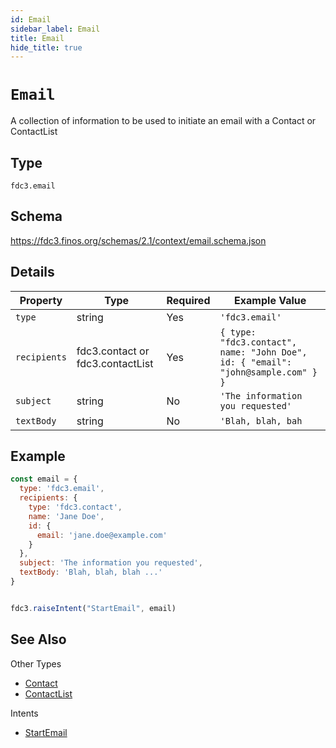 ```yaml
---
id: Email
sidebar_label: Email
title: Email
hide_title: true
---
```

# `Email`

A collection of information to be used to initiate an email with a Contact or ContactList

## Type

`fdc3.email`

## Schema

<https://fdc3.finos.org/schemas/2.1/context/email.schema.json>

## Details

| Property          | Type                                  | Required | Example Value       |
|-------------------|---------------------------------------|----------|---------------------|
| `type`            | string                                | Yes      | `'fdc3.email'` |
| `recipients`      | fdc3.contact or fdc3.contactList      | Yes      | `{ type: "fdc3.contact", name: "John Doe", id: { "email": "john@sample.com" } }` |
| `subject`         | string                                | No       | `'The information you requested'`            |
| `textBody`        | string                                | No       | `'Blah, blah, bah`         |

## Example

```js
const email = {
  type: 'fdc3.email',
  recipients: {
    type: 'fdc3.contact',
    name: 'Jane Doe',
    id: {
      email: 'jane.doe@example.com'
    }
  },
  subject: 'The information you requested',
  textBody: 'Blah, blah, blah ...'
}


fdc3.raiseIntent("StartEmail", email)
```

## See Also

Other Types

- [Contact](Contact)
- [ContactList](ContactList)

Intents

- [StartEmail](../../intents/ref/StartEmail)
